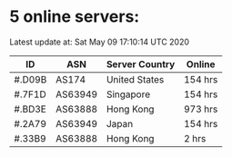 # 5 online servers:

Latest update at: Sat May 09 17:10:14 UTC 2020

| ID | ASN | Server Country | Online |
| -- | --- | -------------- | ------ |
| #.D09B | AS174 | United States | 154 hrs |
| #.7F1D | AS63949 | Singapore | 154 hrs |
| #.BD3E | AS63888 | Hong Kong | 973 hrs |
| #.2A79 | AS63949 | Japan | 154 hrs |
| #.33B9 | AS63888 | Hong Kong | 2 hrs |

